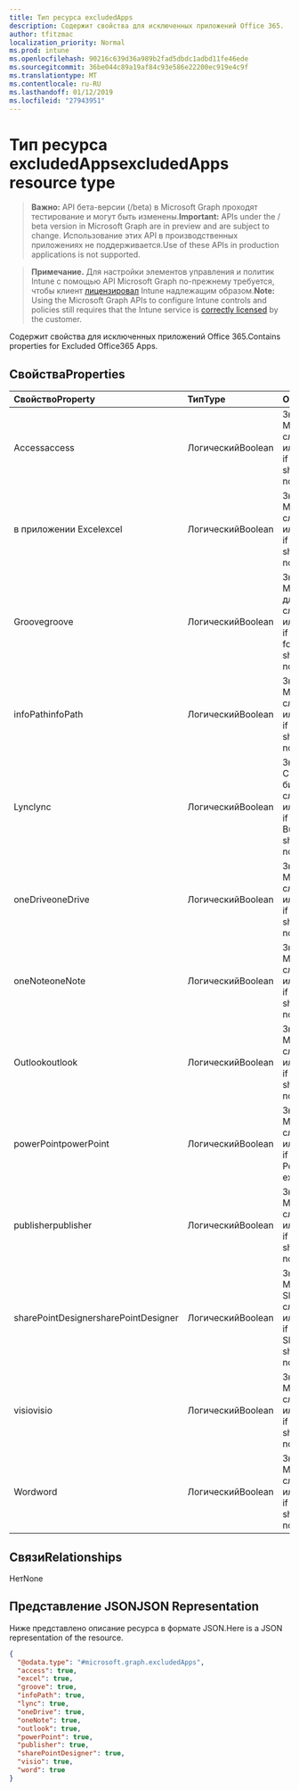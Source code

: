 ```yaml
---
title: Тип ресурса excludedApps
description: Содержит свойства для исключенных приложений Office 365.
author: tfitzmac
localization_priority: Normal
ms.prod: intune
ms.openlocfilehash: 90216c639d36a989b2fad5dbdc1adbd11fe46ede
ms.sourcegitcommit: 36be044c89a19af84c93e586e22200ec919e4c9f
ms.translationtype: MT
ms.contentlocale: ru-RU
ms.lasthandoff: 01/12/2019
ms.locfileid: "27943951"
---
```

# <a name="excludedapps-resource-type"></a><span data-ttu-id="d2c93-103">Тип ресурса excludedApps</span><span class="sxs-lookup"><span data-stu-id="d2c93-103">excludedApps resource type</span></span>

> <span data-ttu-id="d2c93-104">**Важно:** API бета-версии (/beta) в Microsoft Graph проходят тестирование и могут быть изменены.</span><span class="sxs-lookup"><span data-stu-id="d2c93-104">**Important:** APIs under the / beta version in Microsoft Graph are in preview and are subject to change.</span></span> <span data-ttu-id="d2c93-105">Использование этих API в производственных приложениях не поддерживается.</span><span class="sxs-lookup"><span data-stu-id="d2c93-105">Use of these APIs in production applications is not supported.</span></span>

> <span data-ttu-id="d2c93-106">**Примечание.** Для настройки элементов управления и политик Intune с помощью API Microsoft Graph по-прежнему требуется, чтобы клиент [лицензировал](https://go.microsoft.com/fwlink/?linkid=839381) Intune надлежащим образом.</span><span class="sxs-lookup"><span data-stu-id="d2c93-106">**Note:** Using the Microsoft Graph APIs to configure Intune controls and policies still requires that the Intune service is [correctly licensed](https://go.microsoft.com/fwlink/?linkid=839381) by the customer.</span></span>

<span data-ttu-id="d2c93-107">Содержит свойства для исключенных приложений Office 365.</span><span class="sxs-lookup"><span data-stu-id="d2c93-107">Contains properties for Excluded Office365 Apps.</span></span>
## <a name="properties"></a><span data-ttu-id="d2c93-108">Свойства</span><span class="sxs-lookup"><span data-stu-id="d2c93-108">Properties</span></span>
|<span data-ttu-id="d2c93-109">Свойство</span><span class="sxs-lookup"><span data-stu-id="d2c93-109">Property</span></span>|<span data-ttu-id="d2c93-110">Тип</span><span class="sxs-lookup"><span data-stu-id="d2c93-110">Type</span></span>|<span data-ttu-id="d2c93-111">Описание</span><span class="sxs-lookup"><span data-stu-id="d2c93-111">Description</span></span>|
|:---|:---|:---|
|<span data-ttu-id="d2c93-112">Access</span><span class="sxs-lookup"><span data-stu-id="d2c93-112">access</span></span>|<span data-ttu-id="d2c93-113">Логический</span><span class="sxs-lookup"><span data-stu-id="d2c93-113">Boolean</span></span>|<span data-ttu-id="d2c93-114">Значение для Если MS Office Access следует исключить или нет.</span><span class="sxs-lookup"><span data-stu-id="d2c93-114">The value for if MS Office Access should be excluded or not.</span></span>|
|<span data-ttu-id="d2c93-115">в приложении Excel</span><span class="sxs-lookup"><span data-stu-id="d2c93-115">excel</span></span>|<span data-ttu-id="d2c93-116">Логический</span><span class="sxs-lookup"><span data-stu-id="d2c93-116">Boolean</span></span>|<span data-ttu-id="d2c93-117">Значение для Если MS Office Excel следует исключить или нет.</span><span class="sxs-lookup"><span data-stu-id="d2c93-117">The value for if MS Office Excel should be excluded or not.</span></span>|
|<span data-ttu-id="d2c93-118">Groove</span><span class="sxs-lookup"><span data-stu-id="d2c93-118">groove</span></span>|<span data-ttu-id="d2c93-119">Логический</span><span class="sxs-lookup"><span data-stu-id="d2c93-119">Boolean</span></span>|<span data-ttu-id="d2c93-120">Значение для Если MS Office OneDrive для бизнеса - Groove следует исключить или нет.</span><span class="sxs-lookup"><span data-stu-id="d2c93-120">The value for if MS Office OneDrive for Business - Groove should be excluded or not.</span></span>|
|<span data-ttu-id="d2c93-121">infoPath</span><span class="sxs-lookup"><span data-stu-id="d2c93-121">infoPath</span></span>|<span data-ttu-id="d2c93-122">Логический</span><span class="sxs-lookup"><span data-stu-id="d2c93-122">Boolean</span></span>|<span data-ttu-id="d2c93-123">Значение для Если MS Office InfoPath следует исключить или нет.</span><span class="sxs-lookup"><span data-stu-id="d2c93-123">The value for if MS Office InfoPath should be excluded or not.</span></span>|
|<span data-ttu-id="d2c93-124">Lync</span><span class="sxs-lookup"><span data-stu-id="d2c93-124">lync</span></span>|<span data-ttu-id="d2c93-125">Логический</span><span class="sxs-lookup"><span data-stu-id="d2c93-125">Boolean</span></span>|<span data-ttu-id="d2c93-126">Значение для Если Скайп MS Office для бизнес - Lync следует исключить или нет.</span><span class="sxs-lookup"><span data-stu-id="d2c93-126">The value for if MS Office Skype for Business - Lync should be excluded or not.</span></span>|
|<span data-ttu-id="d2c93-127">oneDrive</span><span class="sxs-lookup"><span data-stu-id="d2c93-127">oneDrive</span></span>|<span data-ttu-id="d2c93-128">Логический</span><span class="sxs-lookup"><span data-stu-id="d2c93-128">Boolean</span></span>|<span data-ttu-id="d2c93-129">Значение для Если MS Office OneDrive следует исключить или нет.</span><span class="sxs-lookup"><span data-stu-id="d2c93-129">The value for if MS Office OneDrive should be excluded or not.</span></span>|
|<span data-ttu-id="d2c93-130">oneNote</span><span class="sxs-lookup"><span data-stu-id="d2c93-130">oneNote</span></span>|<span data-ttu-id="d2c93-131">Логический</span><span class="sxs-lookup"><span data-stu-id="d2c93-131">Boolean</span></span>|<span data-ttu-id="d2c93-132">Значение для Если MS Office OneNote следует исключить или нет.</span><span class="sxs-lookup"><span data-stu-id="d2c93-132">The value for if MS Office OneNote should be excluded or not.</span></span>|
|<span data-ttu-id="d2c93-133">Outlook</span><span class="sxs-lookup"><span data-stu-id="d2c93-133">outlook</span></span>|<span data-ttu-id="d2c93-134">Логический</span><span class="sxs-lookup"><span data-stu-id="d2c93-134">Boolean</span></span>|<span data-ttu-id="d2c93-135">Значение для Если MS Office Outlook следует исключить или нет.</span><span class="sxs-lookup"><span data-stu-id="d2c93-135">The value for if MS Office Outlook should be excluded or not.</span></span>|
|<span data-ttu-id="d2c93-136">powerPoint</span><span class="sxs-lookup"><span data-stu-id="d2c93-136">powerPoint</span></span>|<span data-ttu-id="d2c93-137">Логический</span><span class="sxs-lookup"><span data-stu-id="d2c93-137">Boolean</span></span>|<span data-ttu-id="d2c93-138">Значение для Если MS Office PowerPoint следует исключить или нет.</span><span class="sxs-lookup"><span data-stu-id="d2c93-138">The value for if MS Office PowerPoint should be excluded or not.</span></span>|
|<span data-ttu-id="d2c93-139">publisher</span><span class="sxs-lookup"><span data-stu-id="d2c93-139">publisher</span></span>|<span data-ttu-id="d2c93-140">Логический</span><span class="sxs-lookup"><span data-stu-id="d2c93-140">Boolean</span></span>|<span data-ttu-id="d2c93-141">Значение для Если MS Office Publisher следует исключить или нет.</span><span class="sxs-lookup"><span data-stu-id="d2c93-141">The value for if MS Office Publisher should be excluded or not.</span></span>|
|<span data-ttu-id="d2c93-142">sharePointDesigner</span><span class="sxs-lookup"><span data-stu-id="d2c93-142">sharePointDesigner</span></span>|<span data-ttu-id="d2c93-143">Логический</span><span class="sxs-lookup"><span data-stu-id="d2c93-143">Boolean</span></span>|<span data-ttu-id="d2c93-144">Значение для Если MS Office SharePointDesigner следует исключить или нет.</span><span class="sxs-lookup"><span data-stu-id="d2c93-144">The value for if MS Office SharePointDesigner should be excluded or not.</span></span>|
|<span data-ttu-id="d2c93-145">visio</span><span class="sxs-lookup"><span data-stu-id="d2c93-145">visio</span></span>|<span data-ttu-id="d2c93-146">Логический</span><span class="sxs-lookup"><span data-stu-id="d2c93-146">Boolean</span></span>|<span data-ttu-id="d2c93-147">Значение для Если MS Office Visio следует исключить или нет.</span><span class="sxs-lookup"><span data-stu-id="d2c93-147">The value for if MS Office Visio should be excluded or not.</span></span>|
|<span data-ttu-id="d2c93-148">Word</span><span class="sxs-lookup"><span data-stu-id="d2c93-148">word</span></span>|<span data-ttu-id="d2c93-149">Логический</span><span class="sxs-lookup"><span data-stu-id="d2c93-149">Boolean</span></span>|<span data-ttu-id="d2c93-150">Значение для Если MS Office Word следует исключить или нет.</span><span class="sxs-lookup"><span data-stu-id="d2c93-150">The value for if MS Office Word should be excluded or not.</span></span>|

## <a name="relationships"></a><span data-ttu-id="d2c93-151">Связи</span><span class="sxs-lookup"><span data-stu-id="d2c93-151">Relationships</span></span>
<span data-ttu-id="d2c93-152">Нет</span><span class="sxs-lookup"><span data-stu-id="d2c93-152">None</span></span>
## <a name="json-representation"></a><span data-ttu-id="d2c93-153">Представление JSON</span><span class="sxs-lookup"><span data-stu-id="d2c93-153">JSON Representation</span></span>
<span data-ttu-id="d2c93-154">Ниже представлено описание ресурса в формате JSON.</span><span class="sxs-lookup"><span data-stu-id="d2c93-154">Here is a JSON representation of the resource.</span></span>
<!-- {
  "blockType": "resource",
  "@odata.type": "microsoft.graph.excludedApps"
}
-->
``` json
{
  "@odata.type": "#microsoft.graph.excludedApps",
  "access": true,
  "excel": true,
  "groove": true,
  "infoPath": true,
  "lync": true,
  "oneDrive": true,
  "oneNote": true,
  "outlook": true,
  "powerPoint": true,
  "publisher": true,
  "sharePointDesigner": true,
  "visio": true,
  "word": true
}
```





